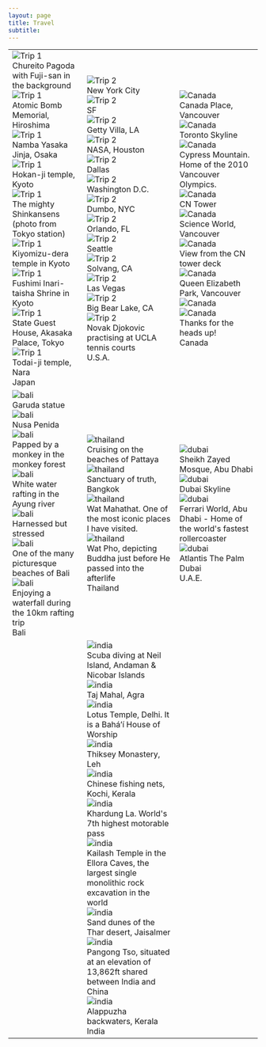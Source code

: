 ```yaml
---
layout: page
title: Travel
subtitle:  
---
```


<table class="carousel-table">
  <tr>
    <td>
    <!--Japan-->
      <div class="swiper mySwiper1">
        <div class="swiper-wrapper">
          <div class="swiper-slide">
            <img src="/assets/img/japan/IMG_1001.jpg" alt="Trip 1" loading="lazy">
            <div class="caption">Chureito Pagoda with Fuji-san in the background</div>
          </div>
          <div class="swiper-slide">
            <img src="/assets/img/japan/hiroshima.JPEG" alt="Trip 1" loading="lazy">
            <div class="caption">Atomic Bomb Memorial, Hiroshima</div>
          </div>
          <div class="swiper-slide">
            <img src="/assets/img/japan/osaka.JPEG" alt="Trip 1" loading="lazy">
            <div class="caption">Namba Yasaka Jinja, Osaka</div>
          </div>
          <div class="swiper-slide">
            <img src="/assets/img/japan/IMG_1767.JPEG" alt="Trip 1" loading="lazy">
            <div class="caption">Hokan-ji temple, Kyoto</div>
          </div>
          <div class="swiper-slide">
            <img src="/assets/img/japan/IMG_1719.jpg" alt="Trip 1" loading="lazy">
            <div class="caption">The mighty Shinkansens (photo from Tokyo station)</div>
          </div>
          <div class="swiper-slide">
            <img src="/assets/img/japan/IMG_1776.jpg" alt="Trip 1" loading="lazy">
            <div class="caption">Kiyomizu-dera temple in Kyoto</div>
          </div>
          <div class="swiper-slide">
            <img src="/assets/img/japan/IMG_1795.jpg" alt="Trip 1" loading="lazy">
            <div class="caption">Fushimi Inari-taisha Shrine in Kyoto</div>
          </div>
          <div class="swiper-slide">
            <img src="/assets/img/japan/IMG_2120.jpg" alt="Trip 1" loading="lazy">
            <div class="caption">State Guest House, Akasaka Palace, Tokyo</div>
          </div>
          <div class="swiper-slide">
            <img src="/assets/img/japan/IMG_2354.jpg" alt="Trip 1" loading="lazy">
            <div class="caption">Todai-ji temple, Nara</div>
          </div>
        </div>
        <div class="slideshow-caption">Japan</div>
        <div class="swiper-pagination"></div>
      </div>
    </td>
    <!--USA-->
    <td>
      <div class="swiper mySwiper2">
        <div class="swiper-wrapper">
          <div class="swiper-slide">
            <img src="/assets/img/US/nyc2.JPEG" alt="Trip 2" loading="lazy">
            <div class="caption">New York City</div>
          </div>
          <div class="swiper-slide">
            <img src="/assets/img/US/goldengate.jpg" alt="Trip 2" loading="lazy">
            <div class="caption">SF</div>
          </div>
          <div class="swiper-slide">
            <img src="/assets/img/US/LA.JPEG" alt="Trip 2" loading="lazy">
            <div class="caption">Getty Villa, LA</div>
          </div>
          <div class="swiper-slide">
            <img src="/assets/img/US/houston.JPEG" alt="Trip 2" loading="lazy">
            <div class="caption">NASA, Houston</div>
          </div>
          <div class="swiper-slide">
            <img src="/assets/img/US/dallas.JPEG" alt="Trip 2" loading="lazy">
            <div class="caption">Dallas</div>
          </div>
          <div class="swiper-slide">
            <img src="/assets/img/US/dc.JPEG" alt="Trip 2" loading="lazy">
            <div class="caption">Washington D.C.</div>
          </div>
          <div class="swiper-slide">
            <img src="/assets/img/US/nyc.JPEG" alt="Trip 2" loading="lazy">
            <div class="caption">Dumbo, NYC</div>
          </div>
          <div class="swiper-slide">
            <img src="/assets/img/US/orlando.JPEG" alt="Trip 2" loading="lazy">
            <div class="caption">Orlando, FL</div>
          </div>
          <div class="swiper-slide">
            <img src="/assets/img/US/seattle.JPEG" alt="Trip 2" loading="lazy">
            <div class="caption">Seattle</div>
          </div>
          <div class="swiper-slide">
            <img src="/assets/img/US/solvang.JPEG" alt="Trip 2" loading="lazy">
            <div class="caption">Solvang, CA</div>
          </div>
          <div class="swiper-slide">
            <img src="/assets/img/US/vegas.JPEG" alt="Trip 2" loading="lazy">
            <div class="caption">Las Vegas</div>
          </div>
          <div class="swiper-slide">
            <img src="/assets/img/US/big_bear.JPEG" alt="Trip 2" loading="lazy">
            <div class="caption">Big Bear Lake, CA</div>
          </div>
          <div class="swiper-slide">
            <img src="/assets/img/US/djoko.jpg" alt="Trip 2" loading="lazy">
            <div class="caption">Novak Djokovic practising at UCLA tennis courts</div>
          </div>
        </div>
        <div class="slideshow-caption">U.S.A.</div>
        <div class="swiper-pagination"></div>
      </div>
    </td>
    <!--Canada-->
    <td>
      <div class="swiper mySwiper3">
        <div class="swiper-wrapper">
          <div class="swiper-slide">
            <img src="/assets/img/canada/vancouver1.jpg" alt="Canada" loading="lazy">
            <div class="caption">Canada Place, Vancouver</div>
          </div>
          <div class="swiper-slide">
            <img src="/assets/img/canada/toronto.jpg" alt="Canada" loading="lazy">
            <div class="caption">Toronto Skyline</div>
          </div>
          <div class="swiper-slide">
            <img src="/assets/img/canada/vancouver2.jpg" alt="Canada" loading="lazy">
            <div class="caption">Cypress Mountain. Home of the 2010 Vancouver Olympics.</div>
          </div>
          <div class="swiper-slide">
            <img src="/assets/img/canada/cntower.jpg" alt="Canada" loading="lazy">
            <div class="caption">CN Tower</div>
          </div>
          <div class="swiper-slide">
            <img src="/assets/img/canada/vancouver3.jpg" alt="Canada" loading="lazy">
            <div class="caption">Science World, Vancouver</div>
          </div>
          <div class="swiper-slide">
            <img src="/assets/img/canada/cntowerview.jpg" alt="Canada" loading="lazy">
            <div class="caption">View from the CN tower deck</div>
          </div>
          <div class="swiper-slide">
            <img src="/assets/img/canada/vancouver4.jpg" alt="Canada" loading="lazy">
            <div class="caption">Queen Elizabeth Park, Vancouver</div>
          </div>
          <div class="swiper-slide">
            <img src="/assets/img/canada/locks.jpg" alt="Canada" loading="lazy">
            <div class="caption"></div>
          </div>
          <div class="swiper-slide">
            <img src="/assets/img/canada/sign.jpg" alt="Canada" loading="lazy">
            <div class="caption">Thanks for the heads up!</div>
          </div>
        </div>
        <div class="slideshow-caption">Canada</div>
        <div class="swiper-pagination"></div>
      </div>
    </td>
  </tr>
  <tr>
    <td>
    <!--Bali-->
      <div class="swiper mySwiper4">
        <div class="swiper-wrapper">
          <div class="swiper-slide">
            <img src="/assets/img/bali/garuda.png" alt="bali" loading="lazy">
            <div class="caption">Garuda statue</div>
          </div>
          <div class="swiper-slide">
            <img src="/assets/img/bali/nusa_penida.png" alt="bali" loading="lazy">
            <div class="caption">Nusa Penida</div>
          </div>
          <div class="swiper-slide">
            <img src="/assets/img/bali/monkey_selfie.png" alt="bali" loading="lazy">
            <div class="caption">Papped by a monkey in the monkey forest</div>
          </div>
          <div class="swiper-slide">
            <img src="/assets/img/bali/rafting.jpeg" alt="bali" loading="lazy">
            <div class="caption">White water rafting in the Ayung river</div>
          </div>
          <div class="swiper-slide">
            <img src="/assets/img/bali/swing.png" alt="bali" loading="lazy">
            <div class="caption">Harnessed but stressed</div>
          </div>
          <div class="swiper-slide">
            <img src="/assets/img/bali/beach.jpg" alt="bali" loading="lazy">
            <div class="caption">One of the many picturesque beaches of Bali</div>
          </div>
          <div class="swiper-slide">
            <img src="/assets/img/bali/IMG_9290-ANIMATION.jpg" alt="bali" loading="lazy">
            <div class="caption">Enjoying a waterfall during the 10km rafting trip</div>
          </div>
        </div>
        <div class="slideshow-caption">Bali</div>
        <div class="swiper-pagination"></div>
      </div>
    </td>
    <td>
    <!--Thailand-->
      <div class="swiper mySwiper5">
        <div class="swiper-wrapper">
          <div class="swiper-slide">
            <img src="/assets/img/thailand/jetski.jpg" alt="thailand" loading="lazy">
            <div class="caption">Cruising on the beaches of Pattaya</div>
          </div>
          <div class="swiper-slide">
            <img src="/assets/img/thailand/temple.jpg" alt="thailand" loading="lazy">
            <div class="caption">Sanctuary of truth, Bangkok</div>
          </div>
          <div class="swiper-slide">
            <img src="/assets/img/thailand/buddha_head.jpg" alt="thailand" loading="lazy">
            <div class="caption">Wat Mahathat. One of the most iconic places I have visited.</div>
          </div>
          <div class="swiper-slide">
            <img src="/assets/img/thailand/sleeping_buddha.jpg" alt="thailand" loading="lazy">
            <div class="caption">Wat Pho, depicting Buddha just before He passed into the afterlife</div>
          </div>
        </div>
        <div class="slideshow-caption">Thailand</div>
        <div class="swiper-pagination"></div>
      </div>
    </td>
    <td>
    <!--Dubai-->
      <div class="swiper mySwiper6">
        <div class="swiper-wrapper">
          <div class="swiper-slide">
            <img src="/assets/img/dubai/IMG_2456.JPG" alt="dubai" loading="lazy">
            <div class="caption">Sheikh Zayed Mosque, Abu Dhabi</div>
          </div>
          <div class="swiper-slide">
            <img src="/assets/img/dubai/IMG_2265.JPG" alt="dubai" loading="lazy">
            <div class="caption">Dubai Skyline</div>
          </div>
          <div class="swiper-slide">
            <img src="/assets/img/dubai/ferrari_world.jpg" alt="dubai" loading="lazy">
            <div class="caption">Ferrari World, Abu Dhabi - Home of the world's fastest rollercoaster</div>
          </div>
          <div class="swiper-slide">
            <img src="/assets/img/dubai/IMG_1484.JPG" alt="dubai" loading="lazy">
            <div class="caption">Atlantis The Palm Dubai</div>
          </div>
        </div>
        <div class="slideshow-caption">U.A.E.</div>
        <div class="swiper-pagination"></div>
      </div>
    </td>
  </tr>
  <tr>
    <td>
    </td>
    <td><!--India-->
      <div class="swiper mySwiper7">
        <div class="swiper-wrapper">
          <div class="swiper-slide">
            <img src="/assets/img/india/scuba.JPG" alt="india" loading="lazy">
            <div class="caption">Scuba diving at Neil Island, Andaman & Nicobar Islands</div>
          </div>
          <div class="swiper-slide">
            <img src="/assets/img/india/taj_mahal.JPEG" alt="india" loading="lazy">
            <div class="caption">Taj Mahal, Agra</div>
          </div>
          <div class="swiper-slide">
            <img src="/assets/img/india/lotus_temple.JPEG" alt="india" loading="lazy">
            <div class="caption">Lotus Temple, Delhi. It is a Baháʼí House of Worship</div>
          </div>
          <div class="swiper-slide">
            <img src="/assets/img/india/thiksey monastery.JPG" alt="india" loading="lazy">
            <div class="caption">Thiksey Monastery, Leh</div>
          </div>
          <div class="swiper-slide">
            <img src="/assets/img/india/chinesenets.JPG" alt="india" loading="lazy">
            <div class="caption">Chinese fishing nets, Kochi, Kerala</div>
          </div>
          <div class="swiper-slide">
            <img src="/assets/img/india/khardung_la.JPG" alt="india" loading="lazy">
            <div class="caption">Khardung La. World's 7th highest motorable pass</div>
          </div>
          <div class="swiper-slide">
            <img src="/assets/img/india/ellora.JPG" alt="india" loading="lazy">
            <div class="caption">Kailash Temple in the Ellora Caves, the largest single monolithic rock excavation in the world</div>
          </div>
          <div class="swiper-slide">
            <img src="/assets/img/india/jaisalmer_sand.JPG" alt="india" loading="lazy">
            <div class="caption">Sand dunes of the Thar desert, Jaisalmer</div>
          </div>
          <div class="swiper-slide">
            <img src="/assets/img/india/pangong_tso.JPG" alt="india" loading="lazy">
            <div class="caption">Pangong Tso, situated at an elevation of 13,862ft shared between India and China</div>
          </div>
          <div class="swiper-slide">
            <img src="/assets/img/india/allepey.JPG" alt="india" loading="lazy">
            <div class="caption">Alappuzha backwaters, Kerala</div>
          </div>
        </div>
        <div class="slideshow-caption">India</div>
        <div class="swiper-pagination"></div>
      </div>
    </td>
  </tr>
</table>

<script>
  document.addEventListener("DOMContentLoaded", function () {
    let carousels = document.querySelectorAll(".swiper");
    carousels.forEach((carousel, index) => {
      new Swiper(`.mySwiper${index + 1}`, {
        loop: true,
        autoplay: { delay: 5000 },
        slidesPerView: 1,
        pagination: { el: ".swiper-pagination", clickable: true },
      });
    });
  });
</script>


